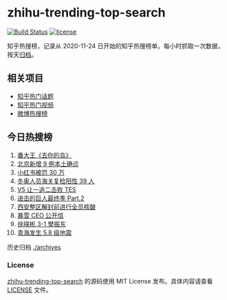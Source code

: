 # zhihu-trending-top-search

[![Build Status](https://github.com/justjavac/zhihu-trending-top-search/workflows/ci/badge.svg?branch=main)](https://github.com/justjavac/zhihu-trending-top-search/actions)
[![license](https://img.shields.io/github/license/justjavac/zhihu-trending-top-search)](https://github.com/justjavac/zhihu-trending-top-search/blob/main/LICENSE)

知乎热搜榜，记录从 2020-11-24 日开始的知乎热搜榜单。每小时抓取一次数据，按天[归档](./archives)。

## 相关项目

- [知乎热门话题](https://github.com/justjavac/zhihu-trending-hot-questions)
- [知乎热门视频](https://github.com/justjavac/zhihu-trending-hot-video)
- [微博热搜榜](https://github.com/justjavac/weibo-trending-hot-search)

## 今日热搜榜

<!-- BEGIN -->
<!-- 最后更新时间 Mon Jan 24 2022 00:26:21 GMT+0800 (China Standard Time) -->

1. [番大王《去你的岛》](https://www.zhihu.com/search?q=去你的岛)
1. [北京新增 9 例本土确诊](https://www.zhihu.com/search?q=北京疫情)
1. [小红书被罚 30 万](https://www.zhihu.com/search?q=小红书)
1. [冬奥人员海关复检阳性 39 人](https://www.zhihu.com/search?q=冬奥人员复检阳性)
1. [V5 让一追二击败 TES](https://www.zhihu.com/search?q=tes)
1. [进击的巨人最终季 Part.2](https://www.zhihu.com/search?q=进击的巨人)
1. [西安整区解封前进行全员核酸](https://www.zhihu.com/search?q=西安解封)
1. [暴雪 CEO 公开信](https://www.zhihu.com/search?q=暴雪)
1. [徐瑛彬 3-1 樊振东](https://www.zhihu.com/search?q=樊振东)
1. [青海发生 5.8 级地震](https://www.zhihu.com/search?q=青海地震)

<!-- END -->

历史归档 [./archives](./archives)

### License

[zhihu-trending-top-search](https://github.com/justjavac/zhihu-trending-top-search)
的源码使用 MIT License 发布。具体内容请查看 [LICENSE](./LICENSE) 文件。
